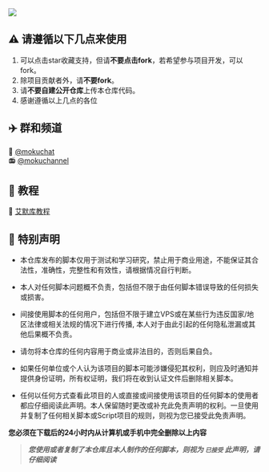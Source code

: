 <div>
    <img src="https://socialify.git.ci/imoki/sign_script/image?description=1&font=Rokkitt&forks=1&issues=1&language=1&owner=1&pattern=Circuit%20Board&pulls=1&stargazers=1&theme=Dark">
<div>

## ⚠ 请遵循以下几点来使用
1. 可以点击star收藏支持，但请**不要点击fork**，若希望参与项目开发，可以fork。  
2. 除项目贡献者外，请**不要fork**。  
3. 请**不要自建公开仓库**上传本仓库代码。  
4. 感谢遵循以上几点的各位  


## ✈️ 群和频道 
🔮 <a href="https://t.me/mokuchat">@mokuchat</a><br>
📻️ <a href="https://t.me/mokuchannel">@mokuchannel</a>

## 🍨 教程 
📖 <a href="https://jewel-pullover-9d0.notion.site/dfec17946a164658bb77e9682df954a2?pvs=4">艾默库教程</a>

## 📌 特别声明

- 本仓库发布的脚本仅用于测试和学习研究，禁止用于商业用途，不能保证其合法性，准确性，完整性和有效性，请根据情况自行判断。

- 本人对任何脚本问题概不负责，包括但不限于由任何脚本错误导致的任何损失或损害。

- 间接使用脚本的任何用户，包括但不限于建立VPS或在某些行为违反国家/地区法律或相关法规的情况下进行传播, 本人对于由此引起的任何隐私泄漏或其他后果概不负责。

- 请勿将本仓库的任何内容用于商业或非法目的，否则后果自负。

- 如果任何单位或个人认为该项目的脚本可能涉嫌侵犯其权利，则应及时通知并提供身份证明，所有权证明，我们将在收到认证文件后删除相关脚本。

- 任何以任何方式查看此项目的人或直接或间接使用该项目的任何脚本的使用者都应仔细阅读此声明。本人保留随时更改或补充此免责声明的权利。一旦使用并复制了任何相关脚本或Script项目的规则，则视为您已接受此免责声明。

**您必须在下载后的24小时内从计算机或手机中完全删除以上内容**

> ***您使用或者复制了本仓库且本人制作的任何脚本，则视为 `已接受` 此声明，请仔细阅读***

